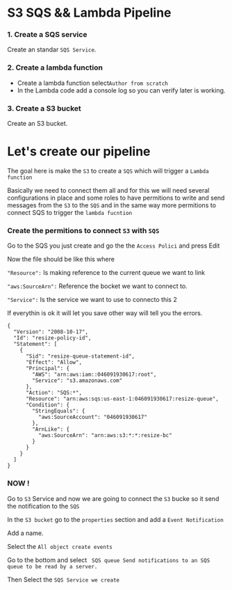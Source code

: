 # S3 SQS && Lambda Pipeline

### 1. Create a SQS service

Create an standar `SQS Service`.

### 2. Create a lambda function

- Create a lambda function select`Author from scratch` 
- In the Lambda code add a console log so you can verify later is working.


### 3. Create a S3 bucket 

Create an S3 bucket.


# Let's create our pipeline

The goal here is make the `S3` to create a `SQS` which will trigger a `Lambda function`

Basically we need to connect them all and for this we will need several configurations in place and some roles to have permitions to write and send messages from the `S3` to the `SQS` and in the same way more permitions to connect SQS to trigger the `lambda fucntion`


### Create the permitions to connect `S3` with `SQS`

Go to the SQS you just create and go the the `Access Polici` and press Edit

Now the file should be like this where

`"Resource":` Is making reference to the current queue we want to link

`"aws:SourceArn":` Reference the bocket we want to connect to.

`"Service":` Is the service we want to use to connecto this 2 

If everythin is ok it will let you save other way will tell you the errors.

```
{
  "Version": "2008-10-17",
  "Id": "resize-policy-id",
  "Statement": [
    {
      "Sid": "resize-queue-statement-id",
      "Effect": "Allow",
      "Principal": {
        "AWS": "arn:aws:iam::046091930617:root",
        "Service": "s3.amazonaws.com"
      },
      "Action": "SQS:*",
      "Resource": "arn:aws:sqs:us-east-1:046091930617:resize-queue",
      "Condition": {
        "StringEquals": {
          "aws:SourceAccount": "046091930617"
        },
        "ArnLike": {
          "aws:SourceArn": "arn:aws:s3:*:*:resize-bc"
        }
      }
    }
  ]
}
```

### NOW !
Go to `S3` Service and now we are going to connect the `S3` bucke so it send the notification to the `SQS`

In the `S3 bucket` go to the `properties` section and add a `Event Notification`

Add a name.

Select the `All object create events` 

Go to the bottom and select 
`` SQS queue
    Send notifications to an SQS queue to be read by a server.``

Then Select the `SQS Service we create`











